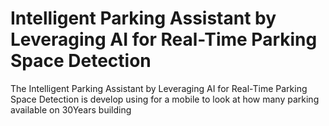 # Intelligent Parking Assistant by Leveraging AI for Real-Time Parking Space Detection

The Intelligent Parking Assistant by Leveraging AI for Real-Time Parking Space Detection is develop using for a mobile to look at how many parking available on 30Years building
